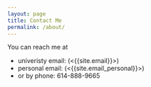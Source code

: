 ```yaml
---
layout: page
title: Contact Me
permalink: /about/
---
```


You can reach me at
- univeristy email: (<{{site.email}}>) 
- personal email: (<{{site.email_personal}}>)
- or by phone: 614-888-9665